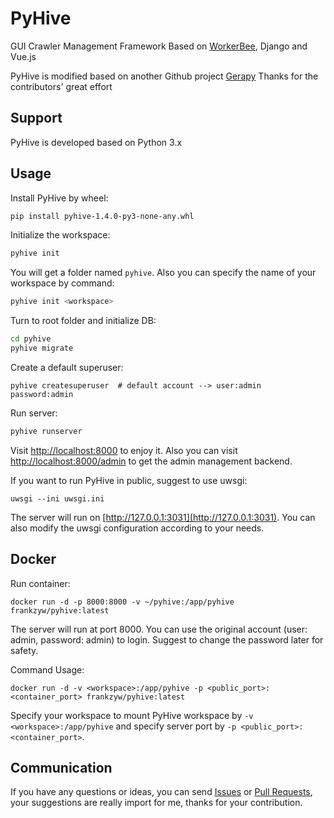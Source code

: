 # PyHive

GUI Crawler Management Framework Based on [WorkerBee](https://github.com/Frank-ZYW/WorkerBee), Django and Vue.js

PyHive is modified based on another Github project [Gerapy](https://github.com/Gerapy/Gerapy) Thanks for the contributors' great effort



## Support

PyHive is developed based on Python 3.x



## Usage

Install PyHive by wheel:

```bash
pip install pyhive-1.4.0-py3-none-any.whl
```

Initialize the workspace:

```bash
pyhive init
```

You will get a folder named `pyhive`. Also you can specify the name of your workspace by command:

```bash
pyhive init <workspace>
```

Turn to root folder and initialize DB:

```bash
cd pyhive
pyhive migrate
```

Create a default superuser:

```shell
pyhive createsuperuser  # default account --> user:admin password:admin
```

Run server:

```bash
pyhive runserver
```

Visit [http://localhost:8000](http://localhost:8000) to enjoy it. Also you can visit [http://localhost:8000/admin](http://localhost:8000/admin) to get the admin management backend.

If you want to run PyHive in public, suggest to use uwsgi:

```shell
uwsgi --ini uwsgi.ini
```

The server will run on [http://127.0.0.1:3031](http://127.0.0.1:3031). You can also modify the uwsgi configuration according to your needs.



## Docker

Run container:

```shell
docker run -d -p 8000:8000 -v ~/pyhive:/app/pyhive frankzyw/pyhive:latest
```

The server will run at port 8000. You can use the original account (user: admin, password: admin) to login. Suggest to change the password later for safety.

Command Usage:

```shell
docker run -d -v <workspace>:/app/pyhive -p <public_port>:<container_port> frankzyw/pyhive:latest
```

Specify your workspace to mount PyHive workspace by `-v <workspace>:/app/pyhive` and specify server port by `-p <public_port>:<container_port>`.

## Communication

If you have any questions or ideas, you can send [Issues](https://github.com/Frank-ZYW/PyHive/issues) or [Pull Requests](https://github.com/Frank-ZYW/PyHive/pulls), your suggestions are really import for me, thanks for your contribution.